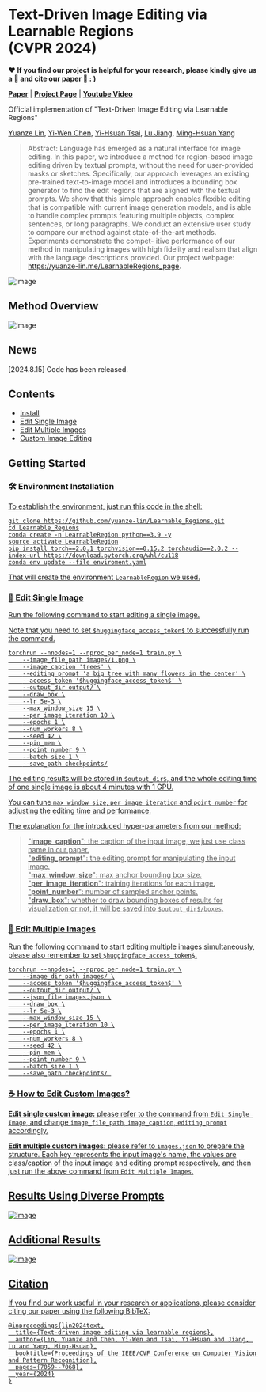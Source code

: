 # Text-Driven Image Editing via Learnable Regions <br /> (CVPR 2024)
**:hearts: If you find our project is helpful for your research, please kindly give us a :star2: and cite our paper :bookmark_tabs:   : )**

**[Paper](https://arxiv.org/abs/2311.16432)** | **[Project Page](https://yuanze-lin.me/LearnableRegions_page/)** | **[Youtube Video](https://www.youtube.com/watch?v=FpMWRXFraK8&feature=youtu.be)**

Official implementation of "Text-Driven Image Editing via Learnable Regions" 

[Yuanze Lin](https://yuanze-lin.me/), [Yi-Wen Chen](https://wenz116.github.io/), [Yi-Hsuan Tsai](https://sites.google.com/site/yihsuantsai/), [Lu Jiang](http://www.lujiang.info/), [Ming-Hsuan Yang](https://faculty.ucmerced.edu/mhyang/)


> Abstract: Language has emerged as a natural interface for image editing. In this paper, we introduce a method for region-based image editing driven by textual prompts, without the need for user-provided masks or sketches. Specifically, our approach leverages an existing pre-trained text-to-image model and introduces a bounding box generator to find the edit regions that are aligned with the textual prompts. We show that this simple approach enables flexible editing that is compatible with current image generation models, and is able to handle complex prompts featuring multiple objects, complex sentences, or long paragraphs. We conduct an extensive user study to compare our method against state-of-the-art methods. Experiments demonstrate the compet- itive performance of our method in manipulating images with high fidelity and realism that align with the language descriptions provided. Our project webpage: https://yuanze-lin.me/LearnableRegions_page.

![image](https://github.com/yuanze-lin/LearnableRegions/blob/main/assets/overview.png)


## Method Overview

![image](https://github.com/yuanze-lin/LearnableRegions/blob/main/assets/framework.png)

## News

[2024.8.15] Code has been released.

## Contents


- [Install](#install)
- [Edit Single Image](#edit_single_image)
- [Edit Multiple Images](#edit_multiple_images)
- [Custom Image Editing](#custom_editing)

## Getting Started

### :hammer_and_wrench: Environment Installation <a href="#install" id="install"/>
To establish the environment, just run this code in the shell:
```
git clone https://github.com/yuanze-lin/Learnable_Regions.git
cd Learnable_Regions
conda create -n LearnableRegion python==3.9 -y
source activate LearnableRegion
pip install torch==2.0.1 torchvision==0.15.2 torchaudio==2.0.2 --index-url https://download.pytorch.org/whl/cu118
conda env update --file enviroment.yaml
```
That will create the environment ```LearnableRegion``` we used.

### :tophat: Edit Single Image <a href="#edit_single_image" id="edit_single_image"/>
Run the following command to start editing a single image.

Note that you need to set ```$huggingface_access_token$``` to successfully run the command.

```
torchrun --nnodes=1 --nproc_per_node=1 train.py \
	--image_file_path images/1.png \
	--image_caption 'trees' \
	--editing_prompt 'a big tree with many flowers in the center' \
	--access_token '$huggingface_access_token$' \
	--output_dir output/ \
	--draw_box \
	--lr 5e-3 \
	--max_window_size 15 \
	--per_image_iteration 10 \
	--epochs 1 \
	--num_workers 8 \
	--seed 42 \
	--pin_mem \
	--point_number 9 \
	--batch_size 1 \
	--save_path checkpoints/
```

The editing results will be stored in ```$output_dir$```, and the whole editing time of one single image is about 4 minutes with 1 GPU.  

You can tune `max_window_size`, `per_image_iteration` and `point_number` for adjusting the editing time and performance.

The explanation for the introduced hyper-parameters from our method:

> "**image_caption**": the caption of the input image, we just use class name in our paper.  
>  "**editing_prompt**": the editing prompt for manipulating the input image.  
> "**max_window_size**": max anchor bounding box size.  
> "**per_image_iteration**": training iterations for each image.  
> "**point_number**": number of sampled anchor points.  
> "**draw_box**": whether to draw bounding boxes of results for visualization or not, it will be saved into ```$output_dir$/boxes```.

### :space_invader: Edit Multiple Images <a href="#edit_multiple_images" id="edit_multiple_images"/>
Run the following command to start editing multiple images simultaneously, please also remember to set ```$huggingface_access_token$```.

```
torchrun --nnodes=1 --nproc_per_node=1 train.py \
	--image_dir_path images/ \
	--access_token '$huggingface_access_token$' \
	--output_dir output/ \
	--json_file images.json \
	--draw_box \
	--lr 5e-3 \
	--max_window_size 15 \
	--per_image_iteration 10 \
	--epochs 1 \
	--num_workers 8 \
	--seed 42 \
	--pin_mem \
	--point_number 9 \
	--batch_size 1 \
	--save_path checkpoints/ 
```

### :coffee: How to Edit Custom Images? <a href="#custom_editing" id="custom_editing"/>

**Edit single custom image:** please refer to the command from `Edit Single Image`, and change `image_file_path`, `image_caption`, `editing_prompt` accordingly.

**Edit multiple custom images:** please refer to ```images.json``` to prepare the structure. Each key represents the input image's name, 
the values are class/caption of the input image and editing prompt respectively, and then just run the above command from `Edit Multiple Images`.


## Results Using Diverse Prompts 

![image](https://github.com/yuanze-lin/LearnableRegions/blob/main/assets/results.png)

## Additional Results

![image](https://github.com/yuanze-lin/LearnableRegions/blob/main/assets/results2.png)



## Citation

If you find our work useful in your research or applications, please consider citing our paper using the following BibTeX:

```
@inproceedings{lin2024text,
  title={Text-driven image editing via learnable regions},
  author={Lin, Yuanze and Chen, Yi-Wen and Tsai, Yi-Hsuan and Jiang, Lu and Yang, Ming-Hsuan},
  booktitle={Proceedings of the IEEE/CVF Conference on Computer Vision and Pattern Recognition},
  pages={7059--7068},
  year={2024}
}
```

